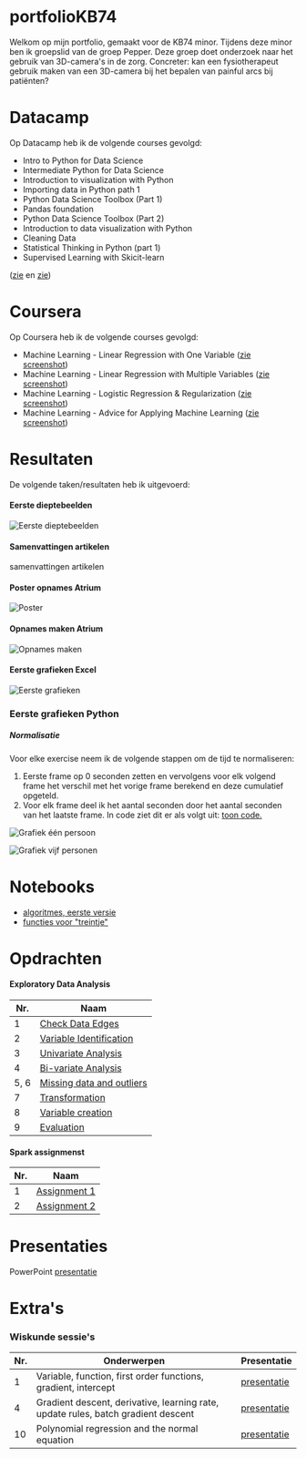 # portfolioKB74
Welkom op mijn portfolio, gemaakt voor de KB74 minor. Tijdens deze minor ben ik groepslid van de groep Pepper. Deze groep doet onderzoek naar het gebruik van 3D-camera's in de zorg. Concreter: kan een fysiotherapeut gebruik maken van een 3D-camera bij het bepalen van painful arcs bij patiënten?


# Datacamp
Op Datacamp heb ik de volgende courses gevolgd:
- Intro to Python for Data Science 
- Intermediate Python for Data Science
- Introduction to visualization with Python 
- Importing data in Python path 1 
- Python Data Science Toolbox (Part 1)
- Pandas foundation
- Python Data Science Toolbox (Part 2)
- Introduction to data visualization with Python
- Cleaning Data
- Statistical Thinking in Python (part 1)
- Supervised Learning with Skicit-learn

([zie](images/DataCamp1.png) en [zie](images/DataCamp2.png))

# Coursera
Op Coursera heb ik de volgende courses gevolgd:
- Machine Learning - Linear Regression with One Variable ([zie screenshot](images/Coursera1.png))
- Machine Learning - Linear Regression with Multiple Variables ([zie screenshot](images/Coursera2.png))
- Machine Learning - Logistic Regression & Regularization ([zie screenshot](images/Coursera3.png))
- Machine Learning - Advice for Applying Machine Learning ([zie screenshot](images/Coursera6.png))

# Resultaten
De volgende taken/resultaten heb ik uitgevoerd:


#### Eerste dieptebeelden
![Eerste dieptebeelden](images/Aquarel.png "Eerste dieptebeelden")


#### Samenvattingen artikelen 
samenvattingen artikelen


#### Poster opnames Atrium
![Poster](images/Poster.png "Poster")


#### Opnames maken Atrium
![Opnames maken](images/Data_opnemen_Atrium.png "Opnames maken")


#### Eerste grafieken Excel
![Eerste grafieken](images/Grafieken_excel.PNG "Eerste grafieken in Excel")


### Eerste grafieken Python
##### Normalisatie
Voor elke exercise neem ik de volgende stappen om de tijd te normaliseren:
1. Eerste frame op 0 seconden zetten en vervolgens voor elk volgend frame het verschil met het vorige frame berekend en deze cumulatief opgeteld.
2. Voor elk frame deel ik het aantal seconden door het aantal seconden van het laatste frame.
In code ziet dit er als volgt uit: [toon code.](notebooks/Normalization.md)


![Grafiek één persoon](images/grafiek_1_persoon.png "Grafiek één persoon")

![Grafiek vijf personen](images/grafiek_5_personen.png "Grafiek vijf personen")


# Notebooks
- [algoritmes, eerste versie](notebooks/Combined_to_plot.ipynb)
- [functies voor "treintje"](notebooks/Seperated_functions.md)

# Opdrachten

#### Exploratory Data Analysis
| Nr. | Naam |
| --- | --- |
| 1 | [Check Data Edges](notebooks/1CheckDataEdges.md) |
| 2 | [Variable Identification](notebooks/2VariableIdentification-Codebook.md) |
| 3 | [Univariate Analysis](notebooks/3UnivariateAnalysis.md) |
| 4 | [Bi-variate Analysis](notebooks/4Bi-variateAnalysis.md) |
| 5, 6 | [Missing data and outliers](notebooks/5+6MissingDataOutliers.md) |
| 7 | [Transformation](notebooks/7Transformation.md) |
| 8 | [Variable creation](notebooks/8Variablecreation.md) |
| 9 | [Evaluation](notebooks/9Evaluation.md) |


#### Spark assignmenst
| Nr. | Naam |
| --- | --- |
| 1 | [Assignment 1](notebooks/assignment1.md) |
| 2 | [Assignment 2](notebooks/assignment2.md) |



# Presentaties
PowerPoint [presentatie](presentations/Presentatie_1_extern.pdf)


# Extra's

### Wiskunde sessie's

| Nr. | Onderwerpen | Presentatie
| --- | --- | --- |
| 1 | Variable, function, first order functions, gradient, intercept | [presentatie](presentations/math_behind_ml_1.pdf) |
| 4 | Gradient descent, derivative, learning rate, update rules, batch gradient descent | [presentatie](presentations/math_behind_ml_4.pdf) |
| 10 | Polynomial regression and the normal equation | [presentatie](presentations/math_behind_ml_10.pdf) |
